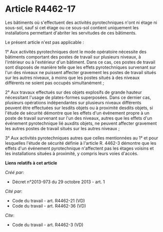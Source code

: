 # Article R4462-17

Les bâtiments où s'effectuent des activités pyrotechniques n'ont ni étage ni sous-sol, sauf si cet étage ou ce sous-sol
contient uniquement les installations permettant d'abriter les servitudes de ces bâtiments. 

Le présent article n'est pas applicable : 

1° Aux activités pyrotechniques dont le mode opératoire nécessite des bâtiments comportant des postes de travail sur
plusieurs niveaux, à l'intérieur ou à l'extérieur d'un bâtiment. Dans ce cas, ces postes de travail sont disposés de manière
telle que les effets pyrotechniques survenant sur l'un des niveaux ne puissent affecter gravement les postes de travail
situés sur les autres niveaux, à moins que les postes situés à des niveaux différents ne soient pas occupés simultanément ; 

2° Aux travaux effectués sur des objets explosifs de grande hauteur nécessitant l'usage de plates-formes superposées. Dans ce
dernier cas, plusieurs opérations indépendantes sur plusieurs niveaux différents peuvent être effectuées sur lesdits objets
ou à proximité desdits objets, si l'étude de sécurité démontre que les effets d'un événement propre à un poste de travail
survenant sur l'un des niveaux, autres que les effets d'un événement pyrotechnique lié auxdits objets, ne peuvent affecter
gravement les autres postes de travail situés sur les autres niveaux ; 

3° Aux activités pyrotechniques autres que celles mentionnées au 1° et pour lesquelles l'étude de sécurité définie à
l'article R. 4462-3 démontre que les effets d'un événement pyrotechnique n'affectent pas les étages voisins et les
installations situées à proximité, y compris leurs voies d'accès.

**Liens relatifs à cet article**

_Créé par_:

  - Décret n°2013-973 du 29 octobre 2013 - art. 1

_Cité par_:

  - Code du travail - art. R4462-21 (VD)
  - Code du travail - art. R4462-36 (VD)

_Cite_:

  - Code du travail - art. R4462-3 (VD)
